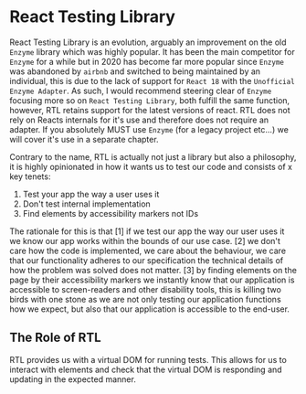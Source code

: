 # React Testing Library

React Testing Library is an evolution, arguably an improvement on the old `Enzyme` library which was highly popular. It has been the main competitor for `Enzyme` for a while but in 2020 has become far more popular since `Enzyme` was abandoned by `airbnb` and switched to being maintained by an individual, this is due to the lack of support for `React 18` with the `Unofficial Enzyme Adapter`. As such, I would recommend steering clear of `Enzyme` focusing more so on `React Testing Library`, both fulfill the same function, however, RTL retains support for the latest versions of react. RTL does not rely on Reacts internals for it's use and therefore does not require an adapter. If you absolutely MUST use `Enzyme` (for a legacy project etc...) we will cover it's use in a separate chapter.

Contrary to the name, RTL is actually not just a library but also a philosophy, it is highly opinionated in how it wants us to test our code and consists of x key tenets:

1. Test your app the way a user uses it
2. Don't test internal implementation
3. Find elements by accessibility markers not IDs

The rationale for this is that [1] if we test our app the way our user uses it we know our app works within the bounds of our use case. [2] we don't care how the code is implemented, we care about the behaviour, we care that our functionality adheres to our specification the technical details of how the problem was solved does not matter. [3] by finding elements on the page by their accessibility markers we instantly know that our application is accessible to screen-readers and other disability tools, this is killing two birds with one stone as we are not only testing our application functions how we expect, but also that our application is accessible to the end-user.

## The Role of RTL

RTL provides us with a virtual DOM for running tests. This allows for us to interact with elements and check that the virtual DOM is responding and updating in the expected manner.
